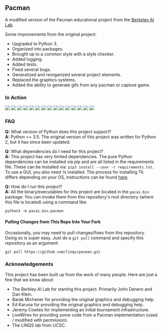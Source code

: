 ## Pacman

A modified version of the Pacman educational project from the [Berkeley AI Lab](http://ai.berkeley.edu/project_overview.html).

Some improvements from the original project:
 - Upgraded to Python 3.
 - Organized into packages.
 - Brought up to a common style with a style checker.
 - Added logging.
 - Added tests.
 - Fixed several bugs.
 - Generalized and reorganized several project elements.
 - Replaced the graphics systems.
 - Added the ability to generate gifs from any pacman or capture game.

### In Action

![](https://github.com/oasysokubo/pacAI/blob/master/img/000.gif)
![](https://github.com/oasysokubo/pacAI/blob/master/img/001.gif)
![](https://github.com/oasysokubo/pacAI/blob/master/img/002.gif)
![](https://github.com/oasysokubo/pacAI/blob/master/img/003.gif)
![](https://github.com/oasysokubo/pacAI/blob/master/img/004.gif)
![](https://github.com/oasysokubo/pacAI/blob/master/img/005.gif)
![](https://github.com/oasysokubo/pacAI/blob/master/img/006.gif)
![](https://github.com/oasysokubo/pacAI/blob/master/img/007.gif)
![](https://github.com/oasysokubo/pacAI/blob/master/img/008.gif)
![](https://github.com/oasysokubo/pacAI/blob/master/img/009.gif)
![](https://github.com/oasysokubo/pacAI/blob/master/img/010.gif)
![](https://github.com/oasysokubo/pacAI/blob/master/img/011.gif)
![](https://github.com/oasysokubo/pacAI/blob/master/img/012.gif)
![](https://github.com/oasysokubo/pacAI/blob/master/img/013.gif)
![](https://github.com/oasysokubo/pacAI/blob/master/img/014.gif)

### FAQ

**Q:** What version of Python does this project support?  
**A:** Python >= 3.5.
The original version of this project was written for Python 2, but it has since been updated.

**Q:** What dependencies do I need for this project?  
**A:** This project has very limited dependencies.
The pure Python dependencies can be installed via pip and are all listed in the requirements file.
These can be installed via: `pip3 install --user -r requirements.txt`.
To use a GUI, you also need `Tk` installed.
The process for installing Tk differs depending on your OS, instructions can be found [here](https://tkdocs.com/tutorial/install.html).

**Q:** How do I run this project?  
**A:** All the binary/executables for this project are located in the `pacai.bin` package.
You can invoke them from this repository's root directory (where this file is located) using a command like:
```
python3 -m pacai.bin.pacman
```


#### Pulling Changes from This Repo Into Your Fork

Occasionally, you may need to pull changes/fixes from this repository.
Doing so is super easy.
Just do a `git pull` command and specify this repository as an argument:
```
git pull https://github.com/linqs/pacman.git
```

### Acknowledgements

This project has been built up from the work of many people.
Here are just a few that we know about:
 - The Berkley AI Lab for starting this project. Primarily John Denero and Dan Klein.
 - Barak Michener for providing the original graphics and debugging help.
 - Ed Karuna for providing the original graphics and debugging help.
 - Jeremy Cowles for implementing an initial tournament infrastructure.
 - LiveWires for providing some code from a Pacman implementation (used / modified with permission).
 - The LINQS lab from UCSC.
